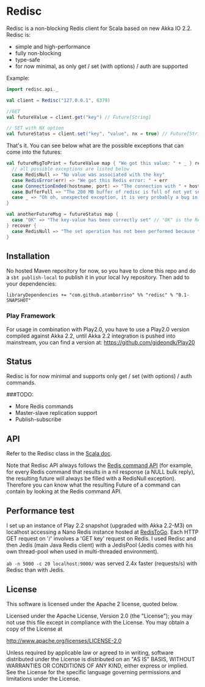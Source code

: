 # Redisc

Redisc is a non-blocking Redis client for Scala based on new Akka IO 2.2. Redisc is:
*  simple and high-performance
*  fully non-blocking
*  type-safe
*  for now minimal, as only get / set (with options) / auth are supported

Example:
```scala
import redisc.api._

val client = Redisc("127.0.0.1", 6379)

//GET
val futureValue = client.get("key") // Future[String]

// SET with NX option
val futureStatus = client.set("key", "value", nx = true) // Future[String]
```

That's it. You can see below what are the possible exceptions that can come into the futures:
```scala
val futureMsgToPrint = futureValue map { "We got this value: " + _ } recover {
  // all possible exceptions are listed below
  case RedisNull => "No value was associated with the key"
  case RedisError(err) => "We got this Redis error: " + err
  case ConnectionEnded(hostname, port) => "The connection with " + hostname + " " + port + "has ended."
  case BufferFull => "The 200 MB buffer of redisc is full of not yet sent requests. I think there had been a problem."
  case _ => "Oh oh, unexpected exception, it is very probably a bug in redisc..."
}

val anotherFutureMsg = futureStatus map {
  case "OK" => "The key-value has been correctly set" // "OK" is the Redis status reply "OK"
} recover {
  case RedisNull => "The set operation has not been performed because the key already exists (NX option)"
}
```

## Installation
No hosted Maven repository for now, so you have to clone this repo and do a ```sbt publish-local``` to publish it in your
local Ivy repository.
Then add to your dependencies:
```
libraryDependencies += "com.github.atamborrino" %% "redisc" % "0.1-SNAPSHOT"
```

### Play Framework
For usage in combination with Play2.0, you have to use a Play2.0 version compiled against Akka 2.2, until Akka 2.2 integration is pushed into mainstream, you can find a version at: https://github.com/gideondk/Play20

## Status
Redisc is for now minimal and supports only get / set (with options) / auth commands.

###TODO:
*   More Redis commands
*   Master-slave replication support
*   Publish-subscribe

## API
Refer to the Redisc class in the [Scala doc](http://atamborrino.github.io/redisc/target/scala-2.10/api/#redisc.api.Redisc).

Note that Redisc API always follows the [Redis command API](http://redis.io/commands) (for example, for every Redis command that results in a nil response (a NULL bulk reply), the resulting future will always be filled with a RedisNull exception).
Therefore you can know what the resulting Future of a command can contain by looking at the Redis command API.



## Performance test
I set up an instance of Play 2.2 snapshot (upgraded with Akka 2.2-M3) on localhost accessing a Nano Redis instance hosted at [RedisToGo](http://redistogo.com/). Each HTTP GET request on '/' involves a 'GET key' request on Redis. I used Redisc and then Jedis (main Java Redis client) with a JedisPool (Jedis comes with his own thread-pool when used in multi-threaded environment).

```ab -n 5000 -c 20 localhost:9000/``` was served 2.4x faster (requests/s) with Redisc than with Jedis.

## License
This software is licensed under the Apache 2 license, quoted below.

Licensed under the Apache License, Version 2.0 (the "License"); you may not use this file except in compliance with the License. You may obtain a copy of the License at

http://www.apache.org/licenses/LICENSE-2.0

Unless required by applicable law or agreed to in writing, software distributed under the License is distributed on an "AS IS" BASIS, WITHOUT WARRANTIES OR CONDITIONS OF ANY KIND, either express or implied. See the License for the specific language governing permissions and limitations under the License.
